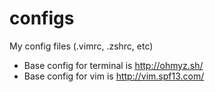 # configs
My config files (.vimrc, .zshrc, etc)

- Base config for terminal is http://ohmyz.sh/
- Base config for vim is http://vim.spf13.com/
